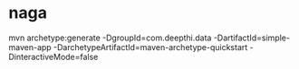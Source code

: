 # naga

mvn archetype:generate -DgroupId=com.deepthi.data -DartifactId=simple-maven-app -DarchetypeArtifactId=maven-archetype-quickstart -DinteractiveMode=false